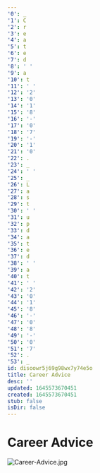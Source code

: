 ```yaml
---
'0': _
'1': C
'2': r
'3': e
'4': a
'5': t
'6': e
'7': d
'8': ' '
'9': a
'10': t
'11': ' '
'12': '2'
'13': '0'
'14': '1'
'15': '8'
'16': '-'
'17': '0'
'18': '7'
'19': '-'
'20': '1'
'21': '0'
'22': .
'23': _
'24': ' '
'25': _
'26': L
'27': a
'28': s
'29': t
'30': ' '
'31': u
'32': p
'33': d
'34': a
'35': t
'36': e
'37': d
'38': ' '
'39': a
'40': t
'41': ' '
'42': '2'
'43': '0'
'44': '1'
'45': '8'
'46': '-'
'47': '0'
'48': '8'
'49': '-'
'50': '0'
'51': '7'
'52': .
'53': _
id: disoowr5j69g98wx7y74e5o
title: Career Advice
desc: ''
updated: 1645573670451
created: 1645573670451
stub: false
isDir: false
---
```


# Career Advice


![Career-Advice.jpg](/assets/career-advice-2i5fdvgzha14.jpg)

